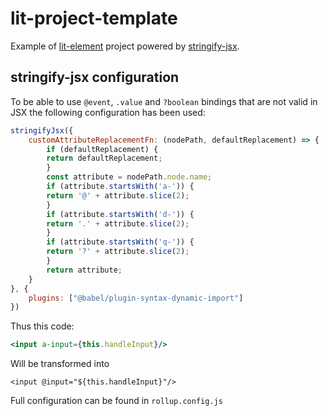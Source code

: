 # lit-project-template
Example of [lit-element](https://lit-element.polymer-project.org/) project powered by [stringify-jsx](https://github.com/TargetTaiga/stringify-jsx).

## stringify-jsx configuration
To be able to use ``@event``, ``.value`` and ``?boolean`` bindings that are not valid in JSX the following configuration has been used:
```js
stringifyJsx({
    customAttributeReplacementFn: (nodePath, defaultReplacement) => {
        if (defaultReplacement) {
        return defaultReplacement;
        }
        const attribute = nodePath.node.name;
        if (attribute.startsWith('a-')) {
        return '@' + attribute.slice(2);
        }
        if (attribute.startsWith('d-')) {
        return '.' + attribute.slice(2);
        }
        if (attribute.startsWith('q-')) {
        return '?' + attribute.slice(2);
        }
        return attribute;
    }
}, {
    plugins: ["@babel/plugin-syntax-dynamic-import"]
})
```
Thus this code:
```jsx harmony
<input a-input={this.handleInput}/>
``` 
Will be transformed into
```
<input @input="${this.handleInput}"/>
```
Full configuration can be found in ``rollup.config.js``
